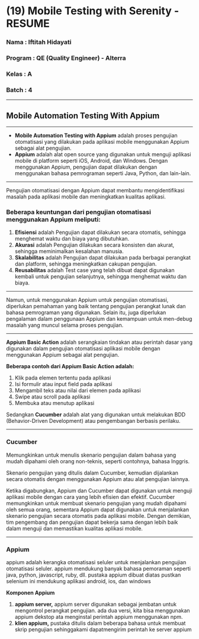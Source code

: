 # (19) Mobile Testing with Serenity - RESUME
### Nama 		: Iftitah Hidayati
### Program	    : QE (Quality Engineer) - Alterra 
### Kelas		: A
### Batch 		: 4
___
## **Mobile Automation Testing With Appium**
___

- **Mobile Automation Testing with Appium** adalah proses pengujian otomatisasi yang dilakukan pada aplikasi mobile menggunakan Appium sebagai alat pengujian. 
- **Appium** adalah alat open source yang digunakan untuk menguji aplikasi mobile di platform seperti iOS, Android, dan Windows. Dengan menggunakan Appium, 
pengujian dapat dilakukan dengan menggunakan bahasa pemrograman seperti Java, Python, dan lain-lain.
___

Pengujian otomatisasi dengan Appium dapat membantu mengidentifikasi masalah pada aplikasi mobile dan meningkatkan kualitas aplikasi. 
### **Beberapa keuntungan dari pengujian otomatisasi menggunakan Appium meliputi:**

1. **Efisiensi** adalah Pengujian dapat dilakukan secara otomatis, sehingga menghemat waktu dan biaya yang dibutuhkan.
2. **Akurasi** adalah Pengujian dilakukan secara konsisten dan akurat, sehingga meminimalkan kesalahan manusia.
3. **Skalabilitas** adalah Pengujian dapat dilakukan pada berbagai perangkat dan platform, sehingga meningkatkan cakupan pengujian.
4. **Reusabilitas** adalah Test case yang telah dibuat dapat digunakan kembali untuk pengujian selanjutnya, sehingga menghemat waktu dan biaya.
___

Namun, untuk menggunakan Appium untuk pengujian otomatisasi, diperlukan pemahaman yang baik tentang pengujian perangkat lunak dan bahasa pemrograman yang 
digunakan. Selain itu, juga diperlukan pengalaman dalam penggunaan Appium dan kemampuan untuk men-debug masalah yang muncul selama proses pengujian.
___

**Appium Basic Action** adalah serangkaian tindakan atau perintah dasar yang digunakan dalam pengujian otomatisasi aplikasi mobile dengan menggunakan Appium 
sebagai alat pengujian. 

**Beberapa contoh dari Appium Basic Action adalah:**

1. Klik pada elemen tertentu pada aplikasi
2. Isi formulir atau input field pada aplikasi
3. Mengambil teks atau nilai dari elemen pada aplikasi
4. Swipe atau scroll pada aplikasi
5. Membuka atau menutup aplikasi

Sedangkan **Cucumber** adalah alat yang digunakan untuk melakukan BDD (Behavior-Driven Development) atau pengembangan berbasis perilaku. 
___
### **Cucumber** 
Memungkinkan untuk menulis skenario pengujian dalam bahasa yang mudah dipahami oleh orang non-teknis, seperti contohnya, bahasa Inggris. 

Skenario pengujian yang ditulis dalam Cucumber, kemudian dijalankan secara otomatis dengan menggunakan Appium atau alat pengujian lainnya.

Ketika digabungkan, Appium dan Cucumber dapat digunakan untuk menguji aplikasi mobile dengan cara yang lebih efisien dan efektif. 
Cucumber memungkinkan untuk membuat skenario pengujian yang mudah dipahami oleh semua orang, sementara Appium dapat digunakan untuk menjalankan 
skenario pengujian secara otomatis pada aplikasi mobile. Dengan demikian, tim pengembang dan pengujian dapat bekerja sama dengan lebih baik dalam menguji 
dan memastikan kualitas aplikasi mobile.
___
### **Appium**
appium adalah kerangka otomatisasi seluler untuk menjalankan pengujian otomatisasi seluler.
appium mendukung banyak bahasa pemoraman seperti java, python, javascript, ruby, dll.
pustaka appium dibuat diatas pustkan selenium
ini mendukung aplikasi android, ios, dan windows

**Komponen Appium**
1. **appium server,** appium server digunakan sebagai jembatan untuk mengontrol perangkat pengujian. ada dua versi, kita bisa menggunakan appium dekstop
   ata menginstal perintah appium menggunakan npm.
2. **klien appium,** pustaka ditulis dalam beberapa bahasa untuk membuat skrip pengujian sehinggakami dapatmengirim perintah ke server appium